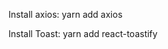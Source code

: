 Install axios: yarn add axios

Install Toast: yarn add react-toastify

<!-- Install prop-types: npm install prop-types
Its for good development practices. -->
